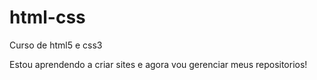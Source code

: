 # html-css
 Curso de html5 e css3

Estou aprendendo a criar sites e agora vou gerenciar 
meus repositorios!